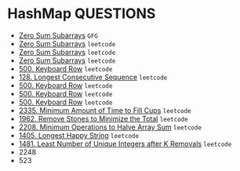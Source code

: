 # HashMap QUESTIONS

* [Zero Sum Subarrays](https://github.com/anujvaghani0/DSA-Java/tree/master/src/HashMap/NextGreaterElement.java) `GFG`</br>
* [Zero Sum Subarrays](https://github.com/anujvaghani0/DSA-Java/tree/master/src/HashMap/IntersectionOfMultipleArrays.java) `leetcode`</br>
* [Zero Sum Subarrays](https://github.com/anujvaghani0/DSA-Java/tree/master/src/HashMap/MajorityElementII.java) `leetcode`</br>
* [Zero Sum Subarrays](https://github.com/anujvaghani0/DSA-Java/tree/master/src/HashMap/SubarraySumEqualsK.java) `leetcode`</br>
* [500. Keyboard Row](https://github.com/anujvaghani0/DSA-Java/tree/master/src/HashMap/KeyboardRow.java) `leetcode`</br> 
* [128. Longest Consecutive Sequence](https://github.com/anujvaghani0/DSA-Java/tree/master/src/HashMap/LongestConsecutiveSequence.java) `leetcode`</br>
* [500. Keyboard Row](https://github.com/anujvaghani0/DSA-Java/tree/master/src/HashMap/KeyboardRow.java) `leetcode`</br>
* [500. Keyboard Row](https://github.com/anujvaghani0/DSA-Java/tree/master/src/HashMap/KeyboardRow.java) `leetcode`</br>
* [500. Keyboard Row](https://github.com/anujvaghani0/DSA-Java/tree/master/src/HashMap/KeyboardRow.java) `leetcode`</br>
* [2335. Minimum Amount of Time to Fill Cups](https://github.com/anujvaghani0/DSA-Java/tree/master/src/HashMap/MinimumAmountOfTimeToFillCups.java) `leetcode`</br>
* [1962. Remove Stones to Minimize the Total](https://github.com/anujvaghani0/DSA-Java/tree/master/src/HashMap/RemoveStonesToMinimizeTheTotal.java) `leetcode`</br>
* [2208. Minimum Operations to Halve Array Sum](https://github.com/anujvaghani0/DSA-Java/tree/master/src/HashMap/MinimumOperationsToHalveArraySum.java) `leetcode`</br>
* [1405. Longest Happy String](https://github.com/anujvaghani0/DSA-Java/tree/master/src/HashMap/LongestHappyString.java) `leetcode`</br>
* [1481. Least Number of Unique Integers after K Removals](https://github.com/anujvaghani0/DSA-Java/tree/master/src/HashMap/LeastNumberOfUniqueIntegersAfterKRemovals.java) `leetcode`</br>
* 2248
* 523